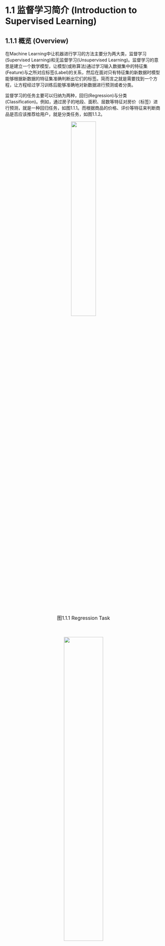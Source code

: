 # 1.1 监督学习简介 (Introduction to Supervised Learning)
## 1.1.1 概览 (Overview)
在Machine Learning中让机器进行学习的方法主要分为两大类，监督学习(Supervised Learning)和无监督学习(Unsupervised Learning)。监督学习的意思是建立一个数学模型，让模型(或称算法)通过学习输入数据集中的特征集(Feature)与之所对应标签(Label)的关系，然后在面对只有特征集的新数据时模型能够根据新数据的特征集准确判断出它们的标签。简而言之就是需要找到一个方程，让方程经过学习训练后能够准确地对新数据进行预测或者分类。

监督学习的任务主要可以归纳为两种，回归(Regression)与分类(Classification)。例如，通过房子的地段、面积、层数等特征对房价（标签）进行预测，就是一种回归任务，如图1.1.1。而根据商品的价格、评价等特征来判断商品是否应该推荐给用户，就是分类任务，如图1.1.2。

<center>
    <img  src="ML\ML_figure\regression_case.png" width="40%">
    <br>
    <div style="margin-bottom: 50px; margin-top: 20px">
        <font size="3">图1.1.1 Regression Task</font>
    </div>
</center>

<center>
    <img  src="ML\ML_figure\classification_case.png" width="50%">
    <br>
    <div style="margin-bottom: 50px; margin-top: 20px">
        <font size="3">图1.1.2 Classification Task</font>
    </div>
</center>

## 1.1.2 监督学习的流程 (Procedure of Supervised Learning)

监督学习算法的流程如图1.1.3所示，流程主要分为三大部分：
1. 首先需要将原始数据集进行一系列的预处理工作(Data Pre-processing)，目的是为了让原始数据的格式变成模型所需要的输入格式。然后将预处理好的数据集分割成训练集(Training Set)和测试集(Test Set)。训练集的作用是用于训练模型，测试集的作用是用于测试已经训练好的模型是否能对新的数据集进行较好的拟合，检查模型是否存在过拟合(Overfitting)、欠拟合(Underfitting)的现象。
2. 把数据集切分为训练集和测试集之后，将训练集输入进模型进行训练，模型的输出$f(x)$与标签$y$经过损失函数(Loss Function)的计算求出误差(Error)，然后通过如梯度下降(Gradient Descent)等优化算法减小模型输出与标签的误差。由于损失函数是模型误差关于权重参数的方程，因此在减小误差的过程中，模型中的权重参数也会同时进行优化调整，参数优化的过程持续到模型误差收敛。
3. 将测试集输入进训练好的模型，并且得到最终的预测（分类）结果。

<center>
    <img  src="ML\ML_figure\supervised_learning.png" width="60%">
    <br>
    <div style="margin-bottom: 50px; margin-top: 20px">
        <font size="3">图1.1.3 Procedure of Supervised Learning</font>
    </div>
</center>